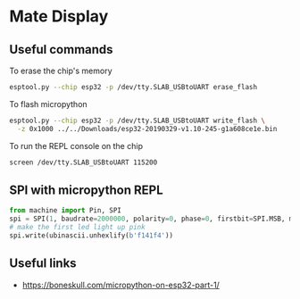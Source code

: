 # Mate Display

## Useful commands

To erase the chip's memory

```bash
esptool.py --chip esp32 -p /dev/tty.SLAB_USBtoUART erase_flash
```

To flash micropython

```bash
esptool.py --chip esp32 -p /dev/tty.SLAB_USBtoUART write_flash \
  -z 0x1000 ../../Downloads/esp32-20190329-v1.10-245-g1a608ce1e.bin
```

To run the REPL console on the chip

```bash
screen /dev/tty.SLAB_USBtoUART 115200
```

## SPI with micropython REPL

```python
from machine import Pin, SPI
spi = SPI(1, baudrate=2000000, polarity=0, phase=0, firstbit=SPI.MSB, mosi=Pin(16), sck=Pin(17))
# make the first led light up pink
spi.write(ubinascii.unhexlify(b'f141f4'))
```

## Useful links

- https://boneskull.com/micropython-on-esp32-part-1/
